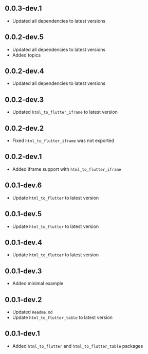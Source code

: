 ## 0.0.3-dev.1

- Updated all dependencies to latest versions

## 0.0.2-dev.5

- Updated all dependencies to latest versions
- Added topics

## 0.0.2-dev.4

- Updated all dependencies to latest versions

## 0.0.2-dev.3

- Updated `html_to_flutter_iframe` to latest version

## 0.0.2-dev.2

- Fixed `html_to_flutter_iframe` was not exported

## 0.0.2-dev.1

- Added iframe support with `html_to_flutter_iframe`

## 0.0.1-dev.6

- Update `html_to_flutter` to latest version

## 0.0.1-dev.5

- Update `html_to_flutter` to latest version

## 0.0.1-dev.4

- Update `html_to_flutter` to latest version

## 0.0.1-dev.3

- Added minimal example

## 0.0.1-dev.2

- Updated `Readme.md`
- Update `html_to_flutter_table` to latest version

## 0.0.1-dev.1

- Added `html_to_flutter` and `html_to_flutter_table` packages
